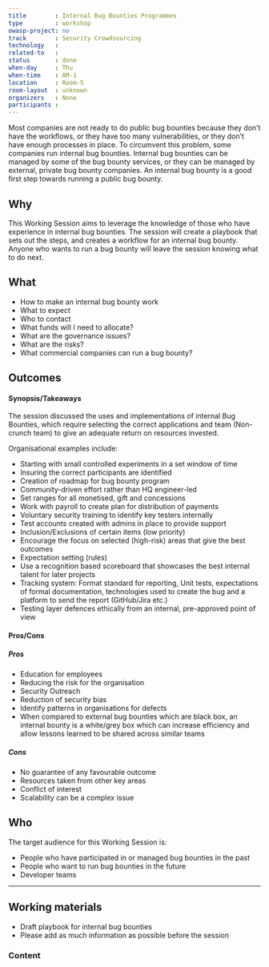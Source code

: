 ```yaml
---
title        : Internal Bug Bounties Programmes
type         : workshop
owasp-project: no
track        : Security Crowdsourcing
technology   :
related-to   :
status       : done
when-day     : Thu
when-time    : AM-1
location     : Room-5
room-layout  : unknown
organizers   : None
participants :
---
```


Most companies are not ready to do public bug bounties because they don’t have the workflows, or they have too many vulnerabilities, or they don’t have enough processes in place.  To circumvent this problem, some companies run internal bug bounties.  Internal bug bounties can be managed by some of the bug bounty services, or they can be managed by external, private bug bounty companies.  An internal bug bounty is a good first step towards running a public bug bounty.

## Why

This Working Session aims to leverage the knowledge of those who have experience in internal bug bounties. The session will create a playbook that sets out the steps, and creates a workflow for an internal bug bounty. Anyone who wants to run a bug bounty will leave the session knowing what to do next. 

## What

-	How to make an internal bug bounty work
-	What to expect
-	Who to contact
-	What funds will I need to allocate?
-	What are the governance issues?
-	What are the risks?
-	What commercial companies can run a bug bounty?

## Outcomes

#### Synopsis/Takeaways

The session discussed the uses and implementations of internal Bug Bounties, which require selecting the correct applications and team (Non-crunch team) to give an adequate return on resources invested. 

Organisational examples include:
 - Starting with small controlled experiments in a set window of time
 - Insuring the correct participants are identified
 - Creation of roadmap for bug bounty program
 - Community-driven effort rather than HQ engineer-led
 - Set ranges for all monetised, gift and concessions
 - Work with payroll to create plan for distribution of payments
 - Voluntary security training to identify key testers internally
 - Test accounts created with admins in place to provide support 
 - Inclusion/Exclusions of certain items (low priority) 
 - Encourage the focus on selected (high-risk) areas that give the best outcomes
 - Expectation setting (rules)
 - Use a recognition based scoreboard that showcases the best internal talent for later projects
 - Tracking system: Format standard for reporting, Unit tests, expectations of formal documentation, technologies used to create the bug and a platform to send the report (GitHub/Jira etc.)
 - Testing layer defences ethically from an internal, pre-approved point of view

#### Pros/Cons

##### Pros

- Education for employees 
- Reducing the risk for the organisation
- Security Outreach
- Reduction of security bias
- Identify patterns in organisations for defects 
- When compared to external bug bounties which are black box, an internal bounty is a white/grey box which can increase efficiency and allow lessons learned to be shared across similar teams

##### Cons

- No guarantee of any favourable outcome
- Resources taken from other key areas 
- Conflict of interest
- Scalability can be a complex issue

## Who

The target audience for this Working Session is:

-	People who have participated in or managed bug bounties in the past
-	People who want to run bug bounties in the future
-	Developer teams

--- 

## Working materials

- Draft playbook for internal bug bounties
- Please add as much information as possible before the session

### Content
